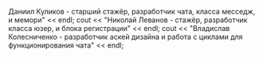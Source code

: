 Даниил Куликов - старший стажёр, разработчик чата, класса месседж, и мемори" << endl;
	cout << "Николай Леванов - стажёр, разработчик класса юзер, и блока регистрации" << endl;
	cout << "Владислав Колесниченко  -  разработчик аскей дизайна и работа с циклами для функционирования чата" << endl;
